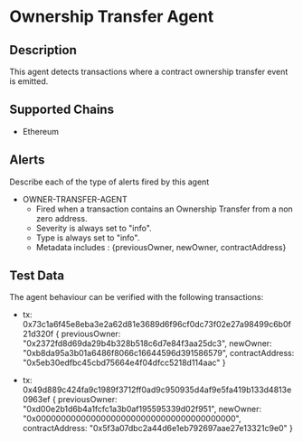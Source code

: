 # Ownership Transfer Agent

## Description

This agent detects transactions where a contract ownership transfer event is emitted.

## Supported Chains

- Ethereum

## Alerts

Describe each of the type of alerts fired by this agent

- OWNER-TRANSFER-AGENT
  - Fired when a transaction contains an Ownership Transfer from a non zero address.
  - Severity is always set to "info".
  - Type is always set to "info".
  - Metadata includes : {previousOwner, newOwner, contractAddress}

## Test Data

The agent behaviour can be verified with the following transactions:


- tx: 0x73c1a6f45e8eba3e2a62d81e3689d6f96cf0dc73f02e27a98499c6b0f21d320f {
    previousOwner: "0x2372fd8d69da29b4b328b518c6d7e84f3aa25dc3",
    newOwner: "0xb8da95a3b01a6486f8066c16644596d391586579",
    contractAddress: "0x5eb30edfbc45cbd75664e4f04dfcc5218d114aac"
}


- tx: 0x49d889c424fa9c1989f3712ff0ad9c950935d4af9e5fa419b133d4813e0963ef {
    previousOwner: "0xd00e2b1d6b4a1fcfc1a3b0af195595339d02f951",
    newOwner: "0x0000000000000000000000000000000000000000",
    contractAddress: "0x5f3a07dbc2a44d6e1eb792697aae27e13321c9e0"
}
